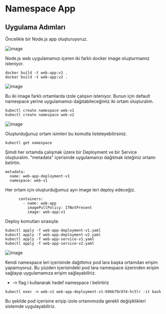 # Namespace App
## Uygulama Adımları
Öncelikle bir Node.js app oluşturuyoruz.

![image](https://github.com/LOG-IN-DEVOPS-BOOTCAMP/kubernetes-assignment-1-yusuf-dnz/assets/101550162/231adb46-1b13-4bda-ad8f-3f627a3ff271)

Node.js web uygulamamızı içeren iki farklı docker image oluşturmamız isteniyor.
```shell
docker build -t web-app:v1 .
docker build -t web-app:v2 .
````
![image](https://github.com/LOG-IN-DEVOPS-BOOTCAMP/kubernetes-assignment-1-yusuf-dnz/assets/101550162/3e770407-21c9-4f26-8400-3cf57c957a79)

Bu iki image farklı ortamlarda izole çalışsın isteniyor. Bunun için default namespace yerine uygulamamızı dağıtabileceğimiz iki ortam oluşturalım.
```shell
kubectl create namespace web-v1
kubectl create namespace web-v2
````
![image](https://github.com/LOG-IN-DEVOPS-BOOTCAMP/kubernetes-assignment-1-yusuf-dnz/assets/101550162/098b5806-debf-4795-ab2f-635839ba8fb1)

Oluşturduğunuz ortam isimleri bu komutla listeleyebilirsiniz.
```shell
kubectl get namespace 
````
Şimdi her ortamda çalışmak üzere bir Deployment ve bir Service oluşturalım. "metadata" içerisinde uygulamanızı dağıtmak isteğiniz ortamı belirtin.
```shell
metadata:
  name: web-app-deployment-v1
  namespace: web-v1
````
Her ortam için oluşturduğumuz ayrı image leri deploy edeceğiz.
```shell
      containers:
        - name: web-app
          imagePullPolicy: IfNotPresent
          image: web-app:v1
````
Deploy komutları sırasıyla:
```shell
kubectl apply -f web-app-deployment-v1.yaml
kubectl apply -f web-app-deployment-v2.yaml
kubectl apply -f web-app-service-v1.yaml
kubectl apply -f web-app-service-v2.yaml
````
![image](https://github.com/LOG-IN-DEVOPS-BOOTCAMP/kubernetes-assignment-1-yusuf-dnz/assets/101550162/23a4416d-38f5-465f-9e6e-20ba0dd29ec2)

Kendi namespace leri içerisinde dağıttımız pod lara başka ortamdan erişim yapamıyoruz. Bu yüzden içerisindeki pod lara namespace üzerinden erişim sağlayıp uygulamamıza erişim sağlayabiliriz.
- -n flag i kullanarak hedef namespace i belirtiriz
```shell
kubectl exec -n web-v1 web-app-deployment-v1-696b79c974-hc5lr -it bash
````
Bu şekilde pod içerisine erişip izole ortamımızda gerekli değişiklikleri sistemde uygulayabiliriz.
